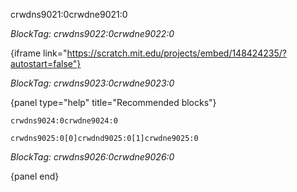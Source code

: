 crwdns9021:0crwdne9021:0

*BlockTag: crwdns9022:0crwdne9022:0*

{iframe link="https://scratch.mit.edu/projects/embed/148424235/?autostart=false"}

*BlockTag: crwdns9023:0crwdne9023:0*

{panel type="help" title="Recommended blocks"}

<pre><code class="scratch:split:random">crwdns9024:0crwdne9024:0
</code></pre>

<pre><code class="scratch:split:random">crwdns9025:0[0]crwdnd9025:0[1]crwdne9025:0
</code></pre>

*BlockTag: crwdns9026:0crwdne9026:0*

{panel end}